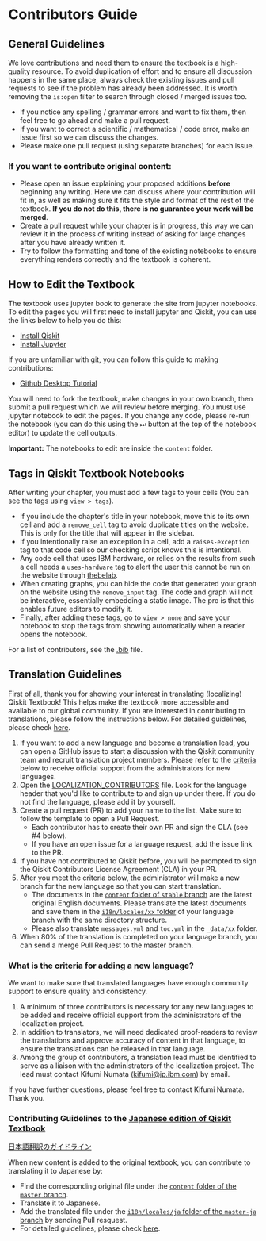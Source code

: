 # Contributors Guide

## General Guidelines

We love contributions and need them to ensure the textbook is a high-quality resource. 
To avoid duplication of effort and to ensure all discussion happens in the same place, 
always check the existing issues and pull requests to see if the problem has already been addressed. 
It is worth removing the `is:open` filter to search through closed / merged issues too.

- If you notice any spelling / grammar errors and want to fix them, then feel free to go ahead and make a pull request. 
- If you want to correct a scientific / mathematical / code error, make an issue first so we can discuss the changes.
- Please make one pull request (using separate branches) for each issue.

### If you want to contribute original content:

- Please open an issue explaining your proposed additions **before** beginning any writing. Here we can discuss where your contribution will fit in, as well as making sure it fits the style and format of the rest of the textbook. **If you do not do this, there is no guarantee your work will be merged**.
- Create a pull request while your chapter is in progress, this way we can review it in the process of writing instead of asking for large changes after you have already written it.
- Try to follow the formatting and tone of the existing notebooks to ensure everything renders correctly and the textbook is coherent. 

## How to Edit the Textbook

The textbook uses jupyter book to generate the site from jupyter notebooks. To edit the pages you will first need to install jupyter and Qiskit, you can use the links below to help you do this:

- [Install Qiskit](https://qiskit.org/documentation/install.html)
- [Install Jupyter](https://jupyter.org/install)

If you are unfamiliar with git, you can follow this guide to making contributions:

- [Github Desktop Tutorial](https://github.com/firstcontributions/first-contributions/blob/master/gui-tool-tutorials/github-desktop-tutorial.md)

You will need to fork the textbook, make changes in your own branch, then submit a pull request which we will review before merging. You must use jupyter notebook to edit the pages. If you change any code, please re-run the notebook (you can do this using the ⏭  button at the top of the notebook editor) to update the cell outputs.

**Important:** The notebooks to edit are inside the `content` folder.

## Tags in Qiskit Textbook Notebooks

After writing your chapter, you must add a few tags to your cells (You can see the tags using `view > tags`).

- If you include the chapter's title in your notebook, move this to its own cell and add a `remove_cell` tag to avoid duplicate titles on the website. This is only for the title that will appear in the sidebar.
- If you intentionally raise an exception in a cell, add a `raises-exception` tag to that code cell so our checking script knows this is intentional.
- Any code cell that uses IBM hardware, or relies on the results from such a cell needs a `uses-hardware` tag to alert the user this cannot be run on the website through [thebelab](https://thebelab.readthedocs.io/en/latest/).
- When creating graphs, you can hide the code that generated your graph on the website using the `remove_input` tag. The code and graph will not be interactive, essentially embedding a static image. The pro is that this enables future editors to modify it.
- Finally, after adding these tags, go to `view > none` and save your notebook to stop the tags from showing automatically when a reader opens the notebook.

For a list of contributors, see the [.bib](https://github.com/qiskit-community/qiskit-textbook/blob/master/content/qiskit-textbook.bib) file.

## Translation Guidelines
First of all, thank you for showing your interest in translating (localizing) Qiskit Textbook! This helps make the textbook more accessible and available to our global community.
If you are interested in contributing to translations, please follow the instructions below. For detailed guidelines, please check [here](./i18n/Translation-Guidelines.pdf).
1. If you want to add a new language and become a translation lead, you can open a GitHub issue to start a discussion with the Qiskit community team and recruit translation project members. Please refer to the [criteria](#What-is-the-criteria-for-adding-a-new-language) below to receive official support from the administrators for new languages.
2. Open the [LOCALIZATION_CONTRIBUTORS](./i18n/LOCALIZATION_CONTRIBUTORS) file. Look for the language header that you'd like to contribute to and sign up under there. If you do not find the language, please add it by yourself.
3. Create a pull request (PR) to add your name to the list. Make sure to follow the template to open a Pull Request.
    - Each contributor has to create their own PR and sign the CLA (see #4 below).
    - If you have an open issue for a language request, add the issue link to the PR.
4. If you have not contributed to Qiskit before, you will be prompted to sign the Qiskit Contributors License Agreement (CLA) in your PR.
5. After you meet the criteria below, the administrator will make a new branch for the new language so that you can start translation.
    - The documents in the [`content` folder of `stable` branch](https://github.com/qiskit-community/qiskit-textbook/tree/stable/content) are the latest original English documents. Please translate the latest documents and save them in the [`i18n/locales/xx` folder](./i18n/locales/) of your language branch with the same directory structure. 
    - Please also translate `messages.yml` and `toc.yml` in the `_data/xx` folder.
6. When 80% of the translation is completed on your language branch, you can send a merge Pull Request to the master branch.

### What is the criteria for adding a new language?

We want to make sure that translated languages have enough community support to ensure quality and consistency. 
1. A minimum of three contributors is necessary for any new languages to be added and receive official support from the administrators of the localization project.
2. In addition to translators, we will need dedicated proof-readers to review the translations and approve accuracy of content in that language, to ensure the translations can be released in that language.
3. Among the group of contributors, a translation lead must be identified to serve as a liaison with the administrators of the localization project. The lead must contact Kifumi Numata (kifumi@jp.ibm.com) by email.

If you have further questions, please feel free to contact Kifumi Numata. Thank you.

### Contributing Guidelines to the [Japanese edition of Qiskit Textbook](https://qiskit.org/textbook/ja/preface.html)
 [日本語翻訳のガイドライン](./i18n/locales/ja/guideline-ja.md)

When new content is added to the original textbook, you can contribute to translating it to Japanese by:
- Find the corresponding original file under the [`content` folder of the `master` branch](https://github.com/qiskit-community/qiskit-textbook/tree/master/content).
- Translate it to Japanese.
- Add the translated file under the [`i18n/locales/ja` folder of the `master-ja` branch](https://github.com/qiskit-community/qiskit-textbook/tree/master-ja/i18n/locales/ja) by sending Pull resquest.
- For detailed guidelines, please check [here](./i18n/locales/ja/guideline-ja.md).
